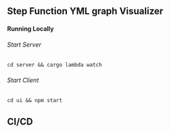 ## Step Function YML graph Visualizer

#### Running Locally

###### Start Server

```console
cd server && cargo lambda watch
```

###### Start Client

```console
cd ui && npm start
```

## CI/CD
